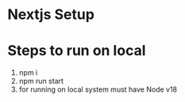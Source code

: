 # Nextjs Setup
# Steps to run on local

1. npm i
2. npm run start
3. for running on local system must have Node v18